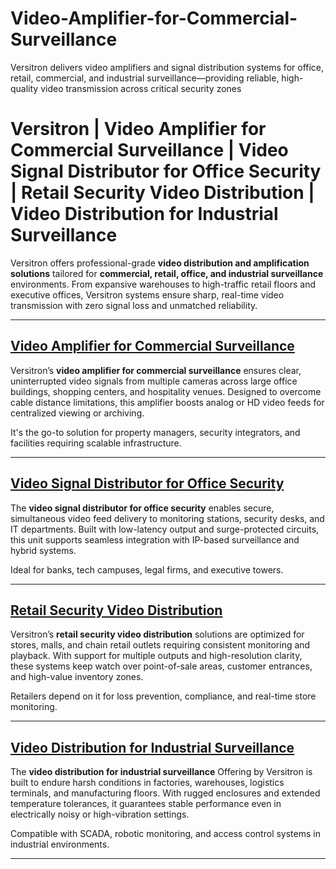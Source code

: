 # Video-Amplifier-for-Commercial-Surveillance
Versitron delivers video amplifiers and signal distribution systems for office, retail, commercial, and industrial surveillance—providing reliable, high-quality video transmission across critical security zones
# Versitron | Video Amplifier for Commercial Surveillance | Video Signal Distributor for Office Security | Retail Security Video Distribution | Video Distribution for Industrial Surveillance

Versitron offers professional-grade **video distribution and amplification solutions** tailored for **commercial, retail, office, and industrial surveillance** environments. From expansive warehouses to high-traffic retail floors and executive offices, Versitron systems ensure sharp, real-time video transmission with zero signal loss and unmatched reliability.

---

## [Video Amplifier for Commercial Surveillance](https://www.versitron.com/products/video-distribution-amplifier-analog-hd-interface-16-video-inputs-32-video-outputs)  
Versitron’s **video amplifier for commercial surveillance** ensures clear, uninterrupted video signals from multiple cameras across large office buildings, shopping centers, and hospitality venues. Designed to overcome cable distance limitations, this amplifier boosts analog or HD video feeds for centralized viewing or archiving.

It's the go-to solution for property managers, security integrators, and facilities requiring scalable infrastructure.

---

## [Video Signal Distributor for Office Security](https://www.versitron.com/products/vdahdsdi1632-video-distribution-amplifiers-model-hdsdi)  
The **video signal distributor for office security** enables secure, simultaneous video feed delivery to monitoring stations, security desks, and IT departments. Built with low-latency output and surge-protected circuits, this unit supports seamless integration with IP-based surveillance and hybrid systems.

Ideal for banks, tech campuses, legal firms, and executive towers.

---

## [Retail Security Video Distribution](https://www.versitron.com/products/vdau1648-video-distribution-amplifiers-model-vdau1648)  
Versitron’s **retail security video distribution** solutions are optimized for stores, malls, and chain retail outlets requiring consistent monitoring and playback. With support for multiple outputs and high-resolution clarity, these systems keep watch over point-of-sale areas, customer entrances, and high-value inventory zones.

Retailers depend on it for loss prevention, compliance, and real-time store monitoring.

---

## [Video Distribution for Industrial Surveillance](https://www.versitron.com/products/vdau1664-video-distribution-amplifiers-model-vdau1664)  
The **video distribution for industrial surveillance** Offering by Versitron is built to endure harsh conditions in factories, warehouses, logistics terminals, and manufacturing floors. With rugged enclosures and extended temperature tolerances, it guarantees stable performance even in electrically noisy or high-vibration settings.

Compatible with SCADA, robotic monitoring, and access control systems in industrial environments.

---


